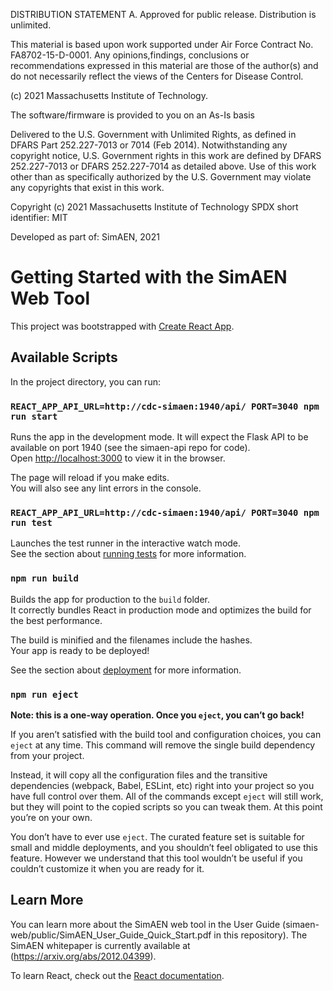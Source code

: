 DISTRIBUTION STATEMENT A. Approved for public release. Distribution is unlimited.

This material is based upon work supported under Air Force Contract No. FA8702-15-D-0001.
Any opinions,findings, conclusions or recommendations expressed in this material are those
of the author(s) and do not necessarily reflect the views of the Centers for Disease Control.

(c) 2021 Massachusetts Institute of Technology.

The software/firmware is provided to you on an As-Is basis

Delivered to the U.S. Government with Unlimited Rights, as defined in DFARS Part 252.227-7013
or 7014 (Feb 2014). Notwithstanding any copyright notice, U.S. Government rights in this work
are defined by DFARS 252.227-7013 or DFARS 252.227-7014 as detailed above. Use of this work
other than as specifically authorized by the U.S. Government may violate any copyrights that
exist in this work.

Copyright (c) 2021 Massachusetts Institute of Technology
SPDX short identifier: MIT

Developed as part of: SimAEN, 2021

# Getting Started with the SimAEN Web Tool

This project was bootstrapped with [Create React App](https://github.com/facebook/create-react-app).

## Available Scripts

In the project directory, you can run:

###  `REACT_APP_API_URL=http://cdc-simaen:1940/api/ PORT=3040 npm run start`

Runs the app in the development mode. It will expect the Flask API to be available on port 1940 (see the simaen-api repo for code).\
Open [http://localhost:3000](http://localhost:3000) to view it in the browser.

The page will reload if you make edits.\
You will also see any lint errors in the console.

### `REACT_APP_API_URL=http://cdc-simaen:1940/api/ PORT=3040 npm run test`

Launches the test runner in the interactive watch mode.\
See the section about [running tests](https://facebook.github.io/create-react-app/docs/running-tests) for more information.

### `npm run build`

Builds the app for production to the `build` folder.\
It correctly bundles React in production mode and optimizes the build for the best performance.

The build is minified and the filenames include the hashes.\
Your app is ready to be deployed!

See the section about [deployment](https://facebook.github.io/create-react-app/docs/deployment) for more information.

### `npm run eject`

**Note: this is a one-way operation. Once you `eject`, you can’t go back!**

If you aren’t satisfied with the build tool and configuration choices, you can `eject` at any time. This command will remove the single build dependency from your project.

Instead, it will copy all the configuration files and the transitive dependencies (webpack, Babel, ESLint, etc) right into your project so you have full control over them. All of the commands except `eject` will still work, but they will point to the copied scripts so you can tweak them. At this point you’re on your own.

You don’t have to ever use `eject`. The curated feature set is suitable for small and middle deployments, and you shouldn’t feel obligated to use this feature. However we understand that this tool wouldn’t be useful if you couldn’t customize it when you are ready for it.

## Learn More

You can learn more about the SimAEN web tool in the User Guide (simaen-web/public/SimAEN_User_Guide_Quick_Start.pdf in this repository). The SimAEN whitepaper is currently available at (https://arxiv.org/abs/2012.04399).

To learn React, check out the [React documentation](https://reactjs.org/).
